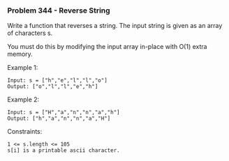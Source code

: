 ### Problem 344 - Reverse String

Write a function that reverses a string. The input string is given as an array of characters s.

You must do this by modifying the input array in-place with O(1) extra memory.

Example 1: 

```
Input: s = ["h","e","l","l","o"]
Output: ["o","l","l","e","h"]

```
Example 2:
```
Input: s = ["H","a","n","n","a","h"]
Output: ["h","a","n","n","a","H"]
```

Constraints:
```
1 <= s.length <= 105
s[i] is a printable ascii character.
```
